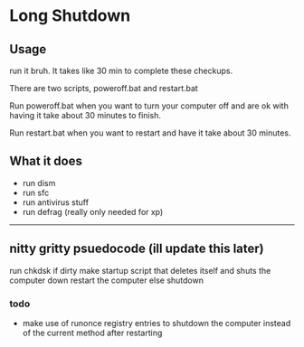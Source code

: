 # Long Shutdown
## Usage
run it bruh. It takes like 30 min to complete these checkups.

There are two scripts, poweroff.bat and restart.bat

Run poweroff.bat when you want to turn your computer off and are ok with having it take about 30 minutes to finish.

Run restart.bat when you want to restart and have it take about 30 minutes.

## What it does
* run dism
* run sfc
* run antivirus stuff
* run defrag (really only needed for xp)

----------
nitty gritty psuedocode (ill update this later)
----------
run chkdsk
	if dirty
		make startup script that deletes itself and shuts the computer down
		restart the computer
	else
		shutdown

### todo
* make use of runonce registry entries to shutdown the computer instead of the current method after restarting
